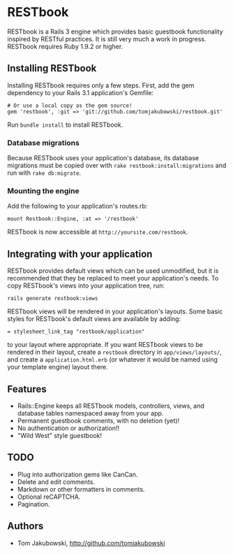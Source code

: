 # RESTbook

RESTbook is a Rails 3 engine which provides basic guestbook functionality
inspired by RESTful practices. It is still very much a work in progress.
RESTbook requires Ruby 1.9.2 or higher. 

## Installing RESTbook

Installing RESTbook requires only a few steps. First, add the gem dependency
to your Rails 3.1 application's Gemfile:

    # Or use a local copy as the gem source!
    gem 'restbook', :git => 'git://github.com/tomjakubowski/restbook.git'
    
Run `bundle install` to install RESTbook.

### Database migrations

Because RESTbook uses your application's database, its database migrations
must be copied over with `rake restbook:install:migrations` and run with `rake db:migrate`.

### Mounting the engine

Add the following to your application's routes.rb:

    mount Restbook::Engine, :at => '/restbook'

RESTbook is now accessible at `http://yoursite.com/restbook`.

## Integrating with your application

RESTbook provides default views which can be used unmodified, but it is
recommended that they be replaced to meet your application's needs. To copy
RESTbook's views into your application tree, run:

    rails generate restbook:views

RESTbook views will be rendered in your application's layouts. Some basic
styles for RESTbook's default views are available by adding:

    = stylesheet_link_tag "restbook/application"

to your layout where appropriate. If you want RESTbook views to be rendered
in their layout, create a `restbook` directory in `app/views/layouts/`, and
create a `application.html.erb` (or whatever it would be named using your
template engine) layout there.

## Features

- Rails::Engine keeps all RESTbook models, controllers, views, and database
  tables namespaced away from your app.
- Permanent guestbook comments, with no deletion (yet)!
- No authentication or authorization!!
- "Wild West" style guestbook!

## TODO

- Plug into authorization gems like CanCan.
- Delete and edit comments.
- Markdown or other formatters in comments.
- Optional reCAPTCHA.
- Pagination.

## Authors

- Tom Jakubowski, http://github.com/tomjakubowski